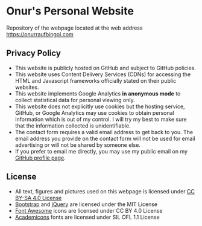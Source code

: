 # Onur's Personal Website

Repository of the webpage located at the web address https://onurraufbingol.com

## Privacy Policy

* This website is publicly hosted on GitHub and subject to GitHub policies.
* This website uses Content Delivery Services (CDNs) for accessing the HTML and Javascript frameworks officially stated on their public websites.
* This website implements Google Analytics __in anonymous mode__ to collect statistical data for personal viewing only.
* This website does not explicitly use cookies but the hosting service, GitHub, or Google Analytics may use cookies to obtain personal information which is out of my control. I will try my best to make sure that the information collected is unidentifiable.
* The contact form requires a valid email address to get back to you. The email address you provide on the contact form will not be used for email advertising or will not be shared by someone else.
* If you prefer to email me directly, you may use my public email on my [GitHub profile page](https://github.com/orbingol).

## License

* All text, figures and pictures used on this webpage is licensed under [CC BY-SA 4.0 License](https://creativecommons.org/licenses/by-sa/4.0/)
* [Bootstrap](https://github.com/twbs/bootstrap) and [jQuery](https://jquery.org) are licensed under the MIT License
* [Font Awesome](https://fontawesome.com/) icons are licensed under CC BY 4.0 License
* [Academicons](https://jpswalsh.github.io/academicons/) fonts are licensed under SIL OFL 1.1 License
